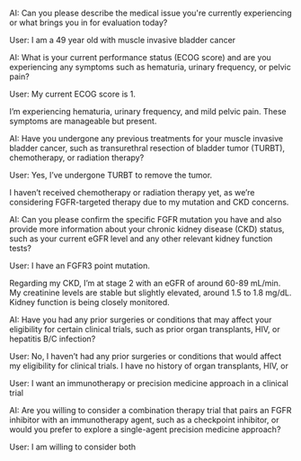 AI: Can you please describe the medical issue you're currently experiencing or what brings you in for evaluation today?

User: I am a 49 year old with muscle invasive bladder cancer

AI: What is your current performance status (ECOG score) and are you experiencing any symptoms such as hematuria, urinary frequency, or pelvic pain?

User: My current ECOG score is 1.

I’m experiencing hematuria, urinary frequency, and mild pelvic pain. These symptoms are manageable but present.

AI: Have you undergone any previous treatments for your muscle invasive bladder cancer, such as transurethral resection of bladder tumor (TURBT), chemotherapy, or radiation therapy?

User: Yes, I’ve undergone TURBT to remove the tumor.

I haven’t received chemotherapy or radiation therapy yet, as we’re considering FGFR-targeted therapy due to my mutation and CKD concerns.

AI: Can you please confirm the specific FGFR mutation you have and also provide more information about your chronic kidney disease (CKD) status, such as your current eGFR level and any other relevant kidney function tests?

User: 
I have an FGFR3 point mutation.

Regarding my CKD, I’m at stage 2 with an eGFR of around 60-89 mL/min. My creatinine levels are stable but slightly elevated, around 1.5 to 1.8 mg/dL. Kidney function is being closely monitored.

AI: Have you had any prior surgeries or conditions that may affect your eligibility for certain clinical trials, such as prior organ transplants, HIV, or hepatitis B/C infection?

User: No, I haven’t had any prior surgeries or conditions that would affect my eligibility for clinical trials. I have no history of organ transplants, HIV, or

User: I want an immunotherapy or precision medicine approach in a clinical trial

AI: Are you willing to consider a combination therapy trial that pairs an FGFR inhibitor with an immunotherapy agent, such as a checkpoint inhibitor, or would you prefer to explore a single-agent precision medicine approach?

User: I am willing to consider both

